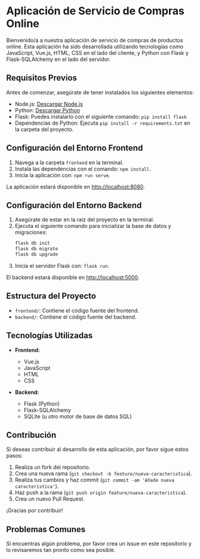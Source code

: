 # Aplicación de Servicio de Compras Online

Bienvenido/a a nuestra aplicación de servicio de compras de productos online. Esta aplicación ha sido desarrollada utilizando tecnologías como JavaScript, Vue.js, HTML, CSS en el lado del cliente, y Python con Flask y Flask-SQLAlchemy en el lado del servidor.

## Requisitos Previos

Antes de comenzar, asegúrate de tener instalados los siguientes elementos:

- Node.js: [Descargar Node.js](https://nodejs.org/)
- Python: [Descargar Python](https://www.python.org/)
- Flask: Puedes instalarlo con el siguiente comando: `pip install flask`
- Dependencias de Python: Ejecuta `pip install -r requirements.txt` en la carpeta del proyecto.

## Configuración del Entorno Frontend

1. Navega a la carpeta `frontend` en la terminal.
2. Instala las dependencias con el comando: `npm install`.
3. Inicia la aplicación con: `npm run serve`.

La aplicación estará disponible en [http://localhost:8080](http://localhost:8080).

## Configuración del Entorno Backend

1. Asegúrate de estar en la raíz del proyecto en la terminal.
2. Ejecuta el siguiente comando para inicializar la base de datos y migraciones:
    ```bash
    flask db init
    flask db migrate
    flask db upgrade
    ```
3. Inicia el servidor Flask con: `flask run`.

El backend estará disponible en [http://localhost:5000](http://localhost:5000).

## Estructura del Proyecto

- `frontend/`: Contiene el código fuente del frontend.
- `backend/`: Contiene el código fuente del backend.

## Tecnologías Utilizadas

- **Frontend:**
  - Vue.js
  - JavaScript
  - HTML
  - CSS

- **Backend:**
  - Flask (Python)
  - Flask-SQLAlchemy
  - SQLite (u otro motor de base de datos SQL)

## Contribución

Si deseas contribuir al desarrollo de esta aplicación, por favor sigue estos pasos:

1. Realiza un fork del repositorio.
2. Crea una nueva rama (`git checkout -b feature/nueva-caracteristica`).
3. Realiza tus cambios y haz commit (`git commit -am 'Añade nueva característica'`).
4. Haz push a la rama (`git push origin feature/nueva-caracteristica`).
5. Crea un nuevo Pull Request.

¡Gracias por contribuir!

## Problemas Comunes

Si encuentras algún problema, por favor crea un issue en este repositorio y lo revisaremos tan pronto como sea posible.